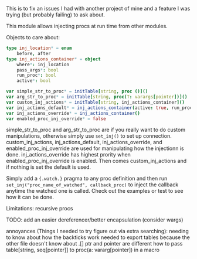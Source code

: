This is to fix an issues I had with another project of mine and a feature I was trying (but probably failing) to ask about.

This module allows injecting procs at run time from other modules.

Objects to care about:
```nim
type inj_location* = enum
    before, after
type inj_actions_container* = object
    where*: inj_location
    pass_args*: bool
    run_proc*: bool
    active*: bool

var simple_str_to_proc* = initTable[string, proc ()]()
var arg_str_to_proc* = initTable[string, proc(T: varargs[pointer])]()
var custom_inj_actions* = initTable[string, inj_actions_container]()
var inj_actions_default* = inj_actions_container(active: true, run_proc: true)
var inj_actions_override* = inj_actions_container()
var enabled_proc_inj_override* = false
```

simple_str_to_proc and arg_str_to_proc are if you really want to do custom manipulations, otherwise simply use `set_inj()` to set up connection.
custom_inj_actions, inj_actions_default, inj_actions_override, and enabled_proc_inj_override are used for manipulating how the injectionn is done. inj_actions_override has highest prority when enabled_proc_inj_override is enabled. Then comes custom_inj_actions and if nothing is set the default is used.


Simply add a `{.watch.}` pragma to any proc definition and then run `set_inj("proc_name_of_watched", callback_proc)` to inject the callback anytime the watched one is called. Check out the examples or test to see how it can be done. 


Limitations:
    recursive procs


TODO:
add an easier dereferencer/better encapsulation (consider wargs)


annoyances (Things I needed to try figure out via extra searching):
needing to know about how the backticks work
needed to export tables because the other file doesn't know about .[]
ptr and pointer are different
how to pass table[string, seq[pointer]] to proc(a: vararg[pointer]) in a macro
